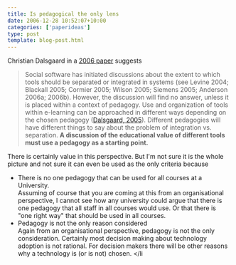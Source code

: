 ```yaml
---
title: Is pedagogical the only lens
date: 2006-12-28 10:52:07+10:00
categories: ['paperideas']
type: post
template: blog-post.html
---
```

Christian Dalsgaard in a [2006 paper](http://www.eurodl.org/materials/contrib/2006/Christian_Dalsgaard.htm) suggests

> Social software has initiated discussions about the extent to which tools should be separated or integrated in systems (see Levine 2004; Blackall 2005; Cormier 2005; Wilson 2005; Siemens 2005; Anderson 2006a; 2006b). However, the discussion will find no answer, unless it is placed within a context of pedagogy. Use and organization of tools within e-learning can be approached in different ways depending on the chosen pedagogy ([Dalsgaard, 2005](http://eleed.campussource.de/archive/1/78/)). Different pedagogies will have different things to say about the problem of integration vs. separation. **A discussion of the educational value of different tools must use a pedagogy as a starting point.**

There is certainly value in this perspective. But I'm not sure it is the whole picture and not sure it can even be used as the only criteria because

- There is no one pedagogy that can be used for all courses at a University.  
    Assuming of course that you are coming at this from an organisational perspective, I cannot see how any university could argue that there is one pedagogy that all staff in all courses would use. Or that there is "one right way" that should be used in all courses.
- Pedagogy is not the only reason considered  
    Again from an organisational perspective, pedagogy is not the only consideration. Certainly most decision making about technology adoption is not rational. For decision makers there will be other reasons why a technology is (or is not) chosen. </li